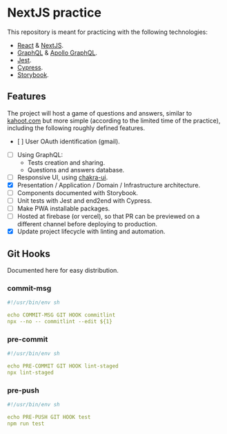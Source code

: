 # NextJS practice

This repository is meant for practicing with the following technologies:
* [React](https://react.dev/learn) & [NextJS](https://nextjs.org/).
* [GraphQL](https://graphql.org/learn/) & [Apollo GraphQL](https://www.apollographql.com/docs/react/get-started/).
* [Jest](https://jestjs.io/es-ES/).
* [Cypress](https://www.cypress.io/).
* [Storybook](https://storybook.js.org/).

## Features

The project will host a game of questions and answers, similar to [kahoot.com](kahoot.com) but more simple (according to the limited time of the practice), including the following roughly defined features.
* [ ] User OAuth identification (gmail).
* [ ] Using GraphQL:
  * Tests creation and sharing.
  * Questions and answers database.
* [ ] Responsive UI, using [chakra-ui](chakra-ui.com).
* [x] Presentation / Application / Domain / Infrastructure architecture.
* [ ] Components documented with Storybook.
* [ ] Unit tests with Jest and end2end with Cypress.
* [ ] Make PWA installable packages.
* [ ] Hosted at firebase (or vercel), so that PR can be previewed on a different channel before deploying to production.
* [x] Update project lifecycle with linting and automation.

## Git Hooks

Documented here for easy distribution.

### commit-msg
```yaml
#!/usr/bin/env sh

echo COMMIT-MSG GIT HOOK commitlint
npx --no -- commitlint --edit ${1}
```

### pre-commit
```yaml
#!/usr/bin/env sh

echo PRE-COMMIT GIT HOOK lint-staged
npx lint-staged
```

### pre-push
```yaml
#!/usr/bin/env sh

echo PRE-PUSH GIT HOOK test
npm run test
```
